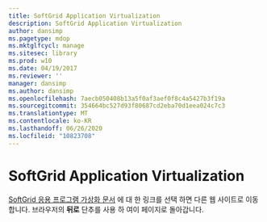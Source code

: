 ```yaml
---
title: SoftGrid Application Virtualization
description: SoftGrid Application Virtualization
author: dansimp
ms.pagetype: mdop
ms.mktglfcycl: manage
ms.sitesec: library
ms.prod: w10
ms.date: 04/19/2017
ms.reviewer: ''
manager: dansimp
ms.author: dansimp
ms.openlocfilehash: 7aecb050408b13a5f0af3aef0f8c4a5427b3f19a
ms.sourcegitcommit: 354664bc527d93f80687cd2eba70d1eea024c7c3
ms.translationtype: MT
ms.contentlocale: ko-KR
ms.lasthandoff: 06/26/2020
ms.locfileid: "10823708"
---
```

# SoftGrid Application Virtualization

[SoftGrid 응용 프로그램 가상화 문서](https://technet.microsoft.com/library/bb906040.aspx) 에 대 한 링크를 선택 하면 다른 웹 사이트로 이동 합니다. 브라우저의 **뒤로** 단추를 사용 하 여이 페이지로 돌아갑니다.   
